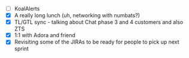 * [ ] KoalAlerts
* [x] A really long lunch (uh, networking with numbats?)
* [x] TL/GTL sync - talking about Chat phase 3 and 4 customers and also ZTS
* [x] 1:1 with Adora and friend
* [x] Revisiting some of the JIRAs to be ready for people to pick up next sprint
